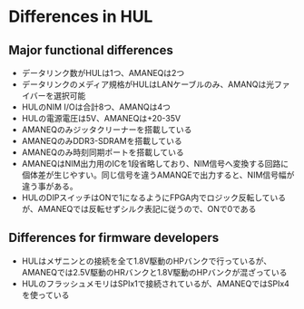 # Differences in HUL

## Major functional differences

- データリンク数がHULは1つ、AMANEQは2つ
- データリンクのメディア規格がHULはLANケーブルのみ、AMANQは光ファイバーを選択可能
- HULのNIM I/Oは合計8つ、AMANQは4つ
- HULの電源電圧は5V、AMANEQは+20-35V
- AMANEQのみジッタクリーナーを搭載している
- AMANEQのみDDR3-SDRAMを搭載している
- AMANEQのみ時刻同期ポートを搭載している
- AMANEQはNIM出力用のICを1段省略しており、NIM信号へ変換する回路に個体差が生じやすい。同じ信号を違うAMANQEで出力すると、NIM信号幅が違う事がある。
- HULのDIPスイッチはONで1になるようにFPGA内でロジック反転しているが、AMANEQでは反転せずシルク表記に従うので、ONで0である

## Differences for firmware developers

- HULはメザニンとの接続を全て1.8V駆動のHPバンクで行っているが、AMANEQでは2.5V駆動のHRバンクと1.8V駆動のHPバンクが混ざっている
- HULのフラッシュメモリはSPIx1で接続されているが、AMANEQではSPIx4を使っている